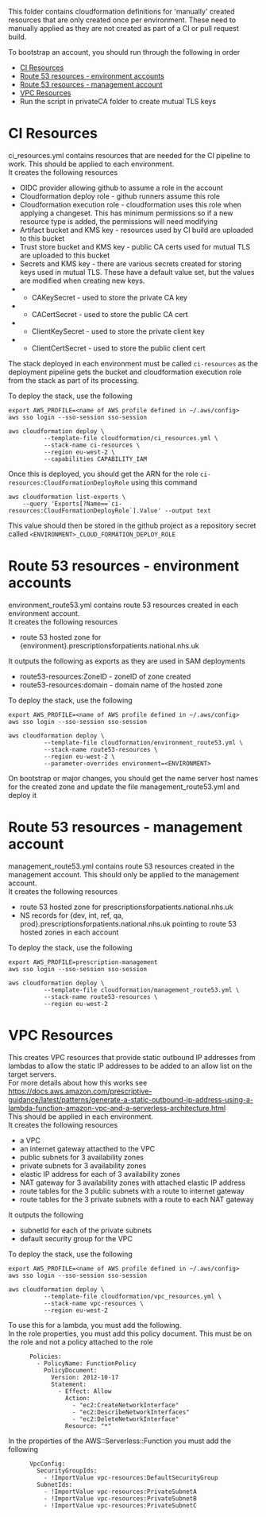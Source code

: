 This folder contains cloudformation definitions for 'manually' created resources that are only created once per environment. These need to manually applied as they are not created as part of a CI or pull request build.

To bootstrap an account, you should run through the following in order

- [CI Resources](#ci-resources)
- [Route 53 resources - environment accounts](#route-53-resources---environment-accounts)
- [Route 53 resources - management account](#route-53-resources---management-account)
- [VPC Resources](#vpc-resources)
- Run the script in privateCA folder to create mutual TLS keys

# CI Resources

ci_resources.yml contains resources that are needed for the CI pipeline to work. This should be applied to each environment.  
It creates the following resources

- OIDC provider allowing github to assume a role in the account
- Cloudformation deploy role - github runners assume this role
- Cloudformation execution role - cloudformation uses this role when applying a changeset. This has minimum permissions so if a new resource type is added, the permissions will need modifying
- Artifact bucket and KMS key - resources used by CI build are uploaded to this bucket
- Trust store bucket and KMS key - public CA certs used for mutual TLS are uploaded to this bucket
- Secrets and KMS key - there are various secrets created for storing keys used in mutual TLS. These have a default value set, but the values are modified when creating new keys.
- - CAKeySecret - used to store the private CA key
- - CACertSecret - used to store the public CA cert
- - ClientKeySecret - used to store the private client key
- - ClientCertSecret - used to store the public client cert

The stack deployed in each environment must be called `ci-resources` as the deployment pipeline gets the bucket and cloudformation execution role from the stack as part of its processing.

To deploy the stack, use the following

```
export AWS_PROFILE=<name of AWS profile defined in ~/.aws/config>
aws sso login --sso-session sso-session

aws cloudformation deploy \
          --template-file cloudformation/ci_resources.yml \
          --stack-name ci-resources \
          --region eu-west-2 \
          --capabilities CAPABILITY_IAM
```

Once this is deployed, you should get the ARN for the role `ci-resources:CloudFormationDeployRole` using this command

```
aws cloudformation list-exports \
    --query 'Exports[?Name==`ci-resources:CloudFormationDeployRole`].Value' --output text
```

This value should then be stored in the github project as a repository secret called `<ENVIRONMENT>_CLOUD_FORMATION_DEPLOY_ROLE`

# Route 53 resources - environment accounts

environment_route53.yml contains route 53 resources created in each environment account.  
It creates the following resources

- route 53 hosted zone for {environment}.prescriptionsforpatients.national.nhs.uk

It outputs the following as exports as they are used in SAM deployments

- route53-resources:ZoneID - zoneID of zone created
- route53-resources:domain - domain name of the hosted zone

To deploy the stack, use the following

```
export AWS_PROFILE=<name of AWS profile defined in ~/.aws/config>
aws sso login --sso-session sso-session

aws cloudformation deploy \
          --template-file cloudformation/environment_route53.yml \
          --stack-name route53-resources \
          --region eu-west-2 \
          --parameter-overrides environment=<ENVIRONMENT>
```

On bootstrap or major changes, you should get the name server host names for the created zone and update the file management_route53.yml and deploy it

# Route 53 resources - management account

management_route53.yml contains route 53 resources created in the management account. This should only be applied to the management account.  
It creates the following resources

- route 53 hosted zone for prescriptionsforpatients.national.nhs.uk
- NS records for {dev, int, ref, qa, prod}.prescriptionsforpatients.national.nhs.uk pointing to route 53 hosted zones in each account

To deploy the stack, use the following

```
export AWS_PROFILE=prescription-management
aws sso login --sso-session sso-session

aws cloudformation deploy \
          --template-file cloudformation/management_route53.yml \
          --stack-name route53-resources \
          --region eu-west-2
```

# VPC Resources

This creates VPC resources that provide static outbound IP addresses from lambdas to allow the static IP addresses to be added to an allow list on the target servers.  
For more details about how this works see https://docs.aws.amazon.com/prescriptive-guidance/latest/patterns/generate-a-static-outbound-ip-address-using-a-lambda-function-amazon-vpc-and-a-serverless-architecture.html  
This should be applied in each environment.  
It creates the following resources

- a VPC
- an internet gateway attacthed to the VPC
- public subnets for 3 availability zones
- private subnets for 3 availability zones
- elastic IP address for each of 3 availability zones
- NAT gateway for 3 availability zones with attached elastic IP address
- route tables for the 3 public subnets with a route to internet gateway
- route tables for the 3 private subnets with a route to each NAT gateway

It outputs the following

- subnetId for each of the private subnets
- default security group for the VPC

To deploy the stack, use the following

```
export AWS_PROFILE=<name of AWS profile defined in ~/.aws/config>
aws sso login --sso-session sso-session

aws cloudformation deploy \
          --template-file cloudformation/vpc_resources.yml \
          --stack-name vpc-resources \
          --region eu-west-2
```

To use this for a lambda, you must add the following.  
In the role properties, you must add this policy document. This must be on the role and not a policy attached to the role

```
      Policies:
        - PolicyName: FunctionPolicy
          PolicyDocument:
            Version: 2012-10-17
            Statement:
              - Effect: Allow
                Action:
                  - "ec2:CreateNetworkInterface"
                  - "ec2:DescribeNetworkInterfaces"
                  - "ec2:DeleteNetworkInterface"
                Resource: "*"
```

In the properties of the AWS::Serverless::Function you must add the following

```
      VpcConfig:
        SecurityGroupIds:
          - !ImportValue vpc-resources:DefaultSecurityGroup
        SubnetIds:
          - !ImportValue vpc-resources:PrivateSubnetA
          - !ImportValue vpc-resources:PrivateSubnetB
          - !ImportValue vpc-resources:PrivateSubnetC
```
